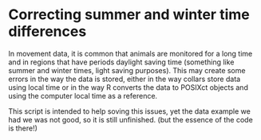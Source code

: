# Correcting summer and winter time differences

In movement data, it is common that animals are monitored for a long time and in regions that
have periods daylight saving time (something like summer and winter times, light saving purposes).
This may create some errors in the way the data is stored, either in the way collars store data using
local time or in the way R converts the data to POSIXct objects and using the computer
local time as a reference.

This script is intended to help soving this issues, yet the data example we had we was not good, so it is 
still unfinished. (but the essence of the code is there!)

